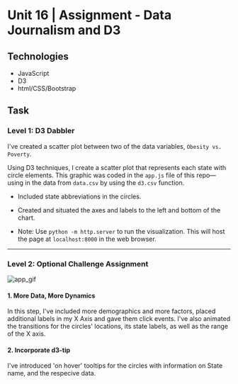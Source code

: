 # Unit 16 | Assignment - Data Journalism and D3


## Technologies

* JavaScript
* D3
* html/CSS/Bootstrap



## Task

### Level 1: D3 Dabbler

I've created a scatter plot between two of the data variables, `Obesity vs. Poverty`.

Using D3 techniques, I create a scatter plot that represents each state with circle elements. This graphic was coded in the `app.js` file of this repo— using in the data from `data.csv` by using the `d3.csv` function. 

* Included state abbreviations in the circles.

* Created and situated the axes and labels to the left and bottom of the chart.

* Note: Use `python -m http.server` to run the visualization. This will host the page at `localhost:8000` in the web browser.

- - -

### Level 2: Optional Challenge Assignment

![app_gif](Images/d3.gif)

#### 1. More Data, More Dynamics

In this step, I've included more demographics and more factors, placed additional labels in my X Axis and gave them click events. I've also animated the transitions for the circles' locations, its state labels, as well as the range of the X axis. 


#### 2. Incorporate d3-tip

I've introduced 'on hover' tooltips for the circles with information on State name, and the respecive data.




